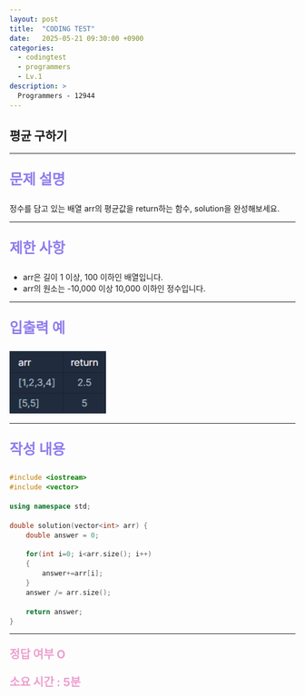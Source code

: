 ```yaml
---
layout: post
title:  "CODING TEST"
date:   2025-05-21 09:30:00 +0900
categories:
  - codingtest
  - programmers
  - Lv.1
description: >
  Programmers - 12944
---
```

## 평균 구하기 

---

<p style = "color:#8f7cee; font-size:25px; font-weight:bold">
문제 설명
</p>

정수를 담고 있는 배열 arr의 평균값을 return하는 함수, solution을 완성해보세요.

---

<p style = "color:#8f7cee; font-size:25px; font-weight:bold">
제한 사항
</p>

- arr은 길이 1 이상, 100 이하인 배열입니다.
- arr의 원소는 -10,000 이상 10,000 이하인 정수입니다.

---

<p style = "color:#8f7cee; font-size:25px; font-weight:bold">
입출력 예
</p>

<img src = "/assets/img/codingtest/12944.png" width = "170" height = "110">

---

<p style = "color:#8f7cee; font-size:25px; font-weight:bold">
작성 내용
</p>

```C++
#include <iostream>
#include <vector>

using namespace std;

double solution(vector<int> arr) {
    double answer = 0;
    
    for(int i=0; i<arr.size(); i++)
    {
        answer+=arr[i];
    }
    answer /= arr.size();
    
    return answer;
}
```

---

<p style = "color:#ed9ece; font-size:20px; font-weight:bold">
정답 여부 O
</p>

<p style = "color:#ed9ece; font-size:20px; font-weight:bold">
소요 시간 : 5분
</p>
